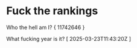 # Fuck the rankings

Who the hell am I?
{ 11742646 }

What fucking year is it?
[ 2025-03-23T11:43:20Z ]

